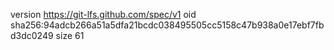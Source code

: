 version https://git-lfs.github.com/spec/v1
oid sha256:94adcb266a51a5dfa21bcdc038495505cc5158c47b938a0e17ebf7fbd3dc0249
size 61
